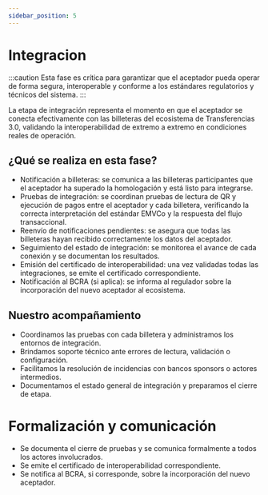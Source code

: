 ```yaml
---
sidebar_position: 5
---
```

# Integracion
:::caution
Esta fase es crítica para garantizar que el aceptador pueda operar de forma segura, interoperable y conforme a los estándares regulatorios y técnicos del sistema.
:::

La etapa de integración representa el momento en que el aceptador se conecta efectivamente con las billeteras del ecosistema de Transferencias 3.0, validando la interoperabilidad de extremo a extremo en condiciones reales de operación.

## ¿Qué se realiza en esta fase?
- Notificación a billeteras: se comunica a las billeteras participantes que el aceptador ha superado la homologación y está listo para integrarse.
- Pruebas de integración: se coordinan pruebas de lectura de QR y ejecución de pagos entre el aceptador y cada billetera, verificando la correcta interpretación del estándar EMVCo y la respuesta del flujo transaccional.
- Reenvío de notificaciones pendientes: se asegura que todas las billeteras hayan recibido correctamente los datos del aceptador.
- Seguimiento del estado de integración: se monitorea el avance de cada conexión y se documentan los resultados.
- Emisión del certificado de interoperabilidad: una vez validadas todas las integraciones, se emite el certificado correspondiente.
- Notificación al BCRA (si aplica): se informa al regulador sobre la incorporación del nuevo aceptador al ecosistema.

## Nuestro acompañamiento
- Coordinamos las pruebas con cada billetera y administramos los entornos de integración.
- Brindamos soporte técnico ante errores de lectura, validación o configuración.
- Facilitamos la resolución de incidencias con bancos sponsors o actores intermedios.
- Documentamos el estado general de integración y preparamos el cierre de etapa.

# Formalización y comunicación
- Se documenta el cierre de pruebas y se comunica formalmente a todos los actores involucrados.
- Se emite el certificado de interoperabilidad correspondiente.
- Se notifica al BCRA, si corresponde, sobre la incorporación del nuevo aceptador.

